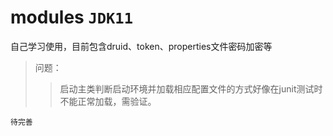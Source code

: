 # modules `JDK11`
自己学习使用，目前包含druid、token、properties文件密码加密等  
> 问题：
>> 启动主类判断启动环境并加载相应配置文件的方式好像在junit测试时不能正常加载，需验证。  

`待完善`  